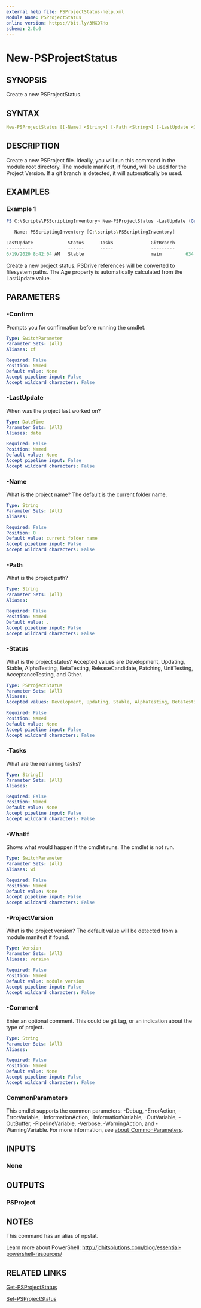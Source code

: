 ```yaml
---
external help file: PSProjectStatus-help.xml
Module Name: PSProjectStatus
online version: https://bit.ly/3MXO7Ho
schema: 2.0.0
---
```


# New-PSProjectStatus

## SYNOPSIS

Create a new PSProjectStatus.

## SYNTAX

```yaml
New-PSProjectStatus [[-Name] <String>] [-Path <String>] [-LastUpdate <DateTime>] [-Tasks <String[]>] [-Status <PSProjectStatus>] [-ProjectVersion <Version>] [-Comment <String>] [-WhatIf] [-Confirm]  [<CommonParameters>]
```

## DESCRIPTION

Create a new PSProject file. Ideally, you will run this command in the module root directory. The module manifest, if found, will be used for the Project Version. If a git branch is detected, it will automatically be used.

## EXAMPLES

### Example 1

```powershell
PS C:\Scripts\PSScriptingInventory> New-PSProjectStatus -LastUpdate (Get-Item .\PSScriptingInventory.psd1).lastwritetime -Status Stable -Comment "Script module"

   Name: PSScriptingInventory [C:\scripts\PSScriptingInventory]

LastUpdate             Status      Tasks              GitBranch          Age
----------             ------      -----              ---------          ---
6/19/2020 8:42:04 AM   Stable                         main         634.01:13
```

Create a new project status. PSDrive references will be converted to filesystem paths. The Age property is automatically calculated from the LastUpdate value.

## PARAMETERS

### -Confirm

Prompts you for confirmation before running the cmdlet.

```yaml
Type: SwitchParameter
Parameter Sets: (All)
Aliases: cf

Required: False
Position: Named
Default value: None
Accept pipeline input: False
Accept wildcard characters: False
```

### -LastUpdate

When was the project last worked on?

```yaml
Type: DateTime
Parameter Sets: (All)
Aliases: date

Required: False
Position: Named
Default value: None
Accept pipeline input: False
Accept wildcard characters: False
```

### -Name

What is the project name? The default is the current folder name.

```yaml
Type: String
Parameter Sets: (All)
Aliases:

Required: False
Position: 0
Default value: current folder name
Accept pipeline input: False
Accept wildcard characters: False
```

### -Path

What is the project path?

```yaml
Type: String
Parameter Sets: (All)
Aliases:

Required: False
Position: Named
Default value: .
Accept pipeline input: False
Accept wildcard characters: False
```

### -Status

What is the project status? Accepted values are Development, Updating, Stable, AlphaTesting, BetaTesting, ReleaseCandidate, Patching, UnitTesting, AcceptanceTesting, and Other.

```yaml
Type: PSProjectStatus
Parameter Sets: (All)
Aliases:
Accepted values: Development, Updating, Stable, AlphaTesting, BetaTesting, ReleaseCandidate, Patching, UnitTesting, AcceptanceTesting, Other

Required: False
Position: Named
Default value: None
Accept pipeline input: False
Accept wildcard characters: False
```

### -Tasks

What are the remaining tasks?

```yaml
Type: String[]
Parameter Sets: (All)
Aliases:

Required: False
Position: Named
Default value: None
Accept pipeline input: False
Accept wildcard characters: False
```

### -WhatIf

Shows what would happen if the cmdlet runs.
The cmdlet is not run.

```yaml
Type: SwitchParameter
Parameter Sets: (All)
Aliases: wi

Required: False
Position: Named
Default value: None
Accept pipeline input: False
Accept wildcard characters: False
```

### -ProjectVersion

What is the project version? The default value will be detected from a module manifest if found.

```yaml
Type: Version
Parameter Sets: (All)
Aliases: version

Required: False
Position: Named
Default value: module version
Accept pipeline input: False
Accept wildcard characters: False
```

### -Comment

Enter an optional comment. This could be git tag, or an indication about the type of project.

```yaml
Type: String
Parameter Sets: (All)
Aliases:

Required: False
Position: Named
Default value: None
Accept pipeline input: False
Accept wildcard characters: False
```

### CommonParameters

This cmdlet supports the common parameters: -Debug, -ErrorAction, -ErrorVariable, -InformationAction, -InformationVariable, -OutVariable, -OutBuffer, -PipelineVariable, -Verbose, -WarningAction, and -WarningVariable. For more information, see [about_CommonParameters](http://go.microsoft.com/fwlink/?LinkID=113216).

## INPUTS

### None

## OUTPUTS

### PSProject

## NOTES

This command has an alias of npstat.

Learn more about PowerShell: http://jdhitsolutions.com/blog/essential-powershell-resources/

## RELATED LINKS

[Get-PSProjectStatus](Get-PSProjectStatus.md)

[Set-PSProjectStatus](Set-PSProjectStatus.md)
